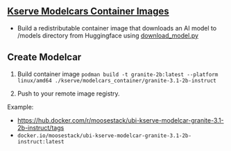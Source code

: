 ##  [Kserve Modelcars Container Images](https://kserve.github.io/website/latest/modelserving/storage/oci/)

- Build a redistributable container image that downloads an AI model to /models directory from Huggingface using [download_model.py](modelcars_container/granite-3.1-2b-instruct/download_model.py)

## Create Modelcar
1. Build container image
`podman build -t granite-2b:latest --platform linux/amd64 ./kserve/modelcars_container/granite-3.1-2b-instruct`

2. Push to your remote image registry.

Example: 
- https://hub.docker.com/r/moosestack/ubi-kserve-modelcar-granite-3.1-2b-instruct/tags
- `docker.io/moosestack/ubi-kserve-modelcar-granite-3.1-2b-instruct:latest`